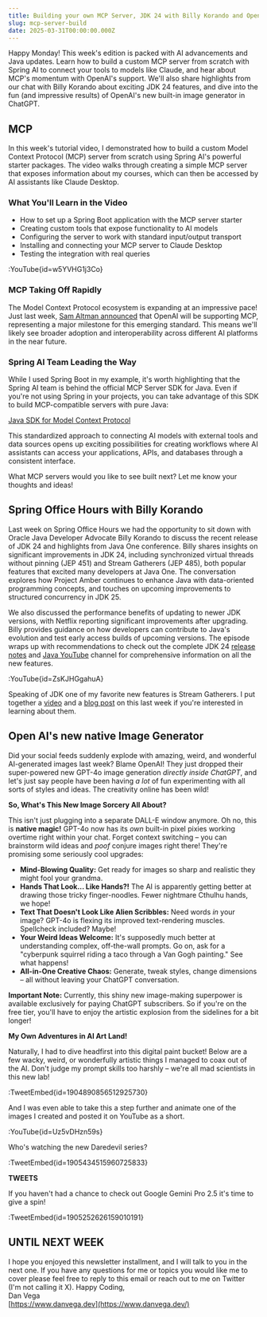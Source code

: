 ```yaml
---
title: Building your own MCP Server, JDK 24 with Billy Korando and OpenAI's new Image Generation
slug: mcp-server-build
date: 2025-03-31T00:00:00.000Z
---
```


Happy Monday! This week's edition is packed with AI advancements and Java updates. Learn how to build a custom MCP server from scratch with Spring AI to connect your tools to models like Claude, and hear about MCP's momentum with OpenAI's support. We'll also share highlights from our chat with Billy Korando about exciting JDK 24 features, and dive into the fun (and impressive results) of OpenAI's new built-in image generator in ChatGPT.

## MCP

In this week's tutorial video, I demonstrated how to build a custom Model Context Protocol (MCP) server from scratch using Spring AI's powerful starter packages. The video walks through creating a simple MCP server that exposes information about my courses, which can then be accessed by AI assistants like Claude Desktop.

### What You'll Learn in the Video

- How to set up a Spring Boot application with the MCP server starter
- Creating custom tools that expose functionality to AI models
- Configuring the server to work with standard input/output transport
- Installing and connecting your MCP server to Claude Desktop
- Testing the integration with real queries

:YouTube{id=w5YVHG1j3Co}

### MCP Taking Off Rapidly

The Model Context Protocol ecosystem is expanding at an impressive pace! Just last week, [Sam Altman announced](https://x.com/sama/status/1904957253456941061) that OpenAI will be supporting MCP, representing a major milestone for this emerging standard. This means we'll likely see broader adoption and interoperability across different AI platforms in the near future.

### Spring AI Team Leading the Way

While I used Spring Boot in my example, it's worth highlighting that the Spring AI team is behind the official MCP Server SDK for Java. Even if you're not using Spring in your projects, you can take advantage of this SDK to build MCP-compatible servers with pure Java:

[Java SDK for Model Context Protocol](https://github.com/modelcontextprotocol/java-sdk)

This standardized approach to connecting AI models with external tools and data sources opens up exciting possibilities for creating workflows where AI assistants can access your applications, APIs, and databases through a consistent interface.

What MCP servers would you like to see built next? Let me know your thoughts and ideas!

## Spring Office Hours with Billy Korando

Last week on Spring Office Hours we had the opportunity to sit down with Oracle Java Developer Advocate Billy Korando to discuss the recent release of JDK 24 and highlights from Java One conference. Billy shares insights on significant improvements in JDK 24, including synchronized virtual threads without pinning (JEP 451) and Stream Gatherers (JEP 485), both popular features that excited many developers at Java One. The conversation explores how Project Amber continues to enhance Java with data-oriented programming concepts, and touches on upcoming improvements to structured concurrency in JDK 25.

We also discussed the performance benefits of updating to newer JDK versions, with Netflix reporting significant improvements after upgrading. Billy provides guidance on how developers can contribute to Java's evolution and test early access builds of upcoming versions. The episode wraps up with recommendations to check out the complete JDK 24 [release notes](https://www.oracle.com/java/technologies/javase/24-relnote-issues.html) and [Java YouTube](https://www.youtube.com/@java) channel for comprehensive information on all the new features.

:YouTube{id=ZsKJHGgahuA}

Speaking of JDK one of my favorite new features is Stream Gatherers. I put together a [video](https://youtu.be/hIbCu1slooE) and a [blog post](https://www.danvega.dev/blog/stream-gatherers) on this last week if you're interested in learning about them.

## Open AI's new native Image Generator

Did your social feeds suddenly explode with amazing, weird, and wonderful AI-generated images last week? Blame OpenAI! They just dropped their super-powered new GPT-4o image generation *directly inside ChatGPT*, and let's just say people have been having *a lot* of fun experimenting with all sorts of styles and ideas. The creativity online has been wild!

**So, What's This New Image Sorcery All About?**

This isn't just plugging into a separate DALL-E window anymore. Oh no, this is **native magic!** GPT-4o now has its *own* built-in pixel pixies working overtime right within your chat. Forget context switching – you can brainstorm wild ideas and *poof* conjure images right there! They're promising some seriously cool upgrades:

- **Mind-Blowing Quality:** Get ready for images so sharp and realistic they might fool your grandma.
- **Hands That Look... Like Hands?!** The AI is apparently getting better at drawing those tricky finger-noodles. Fewer nightmare Cthulhu hands, we hope!
- **Text That Doesn't Look Like Alien Scribbles:** Need words *in* your image? GPT-4o is flexing its improved text-rendering muscles. Spellcheck included? Maybe!
- **Your Weird Ideas Welcome:** It's supposedly much better at understanding complex, off-the-wall prompts. Go on, ask for a "cyberpunk squirrel riding a taco through a Van Gogh painting." See what happens!
- **All-in-One Creative Chaos:** Generate, tweak styles, change dimensions – all without leaving your ChatGPT conversation.

**Important Note:** Currently, this shiny new image-making superpower is available exclusively for paying ChatGPT subscribers. So if you're on the free tier, you'll have to enjoy the artistic explosion from the sidelines for a bit longer!

**My Own Adventures in AI Art Land!**

Naturally, I had to dive headfirst into this digital paint bucket! Below are a few wacky, weird, or wonderfully artistic things I managed to coax out of the AI. Don't judge my prompt skills too harshly – we're all mad scientists in this new lab!

:TweetEmbed{id=1904890856512925730}

And I was even able to take this a step further and animate one of the images I created and posted it on YouTube as a short.

:YouTube{id=Uz5vDHzn59s}

Who's watching the new Daredevil series?

:TweetEmbed{id=1905434515960725833}

**TWEETS**

If you haven't had a chance to check out Google Gemini Pro 2.5 it's time to give a spin!

:TweetEmbed{id=1905252626159010191}

## UNTIL NEXT WEEK
I hope you enjoyed this newsletter installment, and I will talk to you in the next one. If you have any questions for me or topics you would like me to cover please feel free to reply to this email or reach out to me on Twitter (I'm not calling it X).
Happy Coding,  
Dan Vega  
[https://www.danvega.dev](https://www.danvega.dev/)